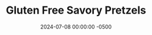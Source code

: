---
layout: post
title:  "Gluten Free Savory Pretzels"
date:   2024-07-08 00:00:00 -0500
categories:
- Recipes
- Bread
permalink: /recipes/gluten-free-pretzels
image: /assets/Food/Bread/GF Pretzel/gf-pretzel-plate.jpg
ing: gfpretzel-ing
facts: gfpretzel-facts
section1: Dry Ingredients
start2: Egg
section2: Wet Ingredients
start3: Extra virgin olive oil
section3: Topping
start4: 
section4: 
start5: 
section5: 
Prep: 15
Rest: 
Cook: 25
Source1: 
Source2: 
whisk: https://s.samsungfood.com/OMdLM
tags: 
- gluten free
- protein
- whey
- savory
- protein powder
- garlic
- onion
- applesauce
- unsweetened applesauce
- cheese
- mozzarella
- shredded cheese
- coconut flour
- salt
- everything bagel
- pretzel
Description: These pretzels are a spin off my <a href="coconut-bread">Gluten and Grain Free Coconut Bread</a> made into pretzels using a pan I found online. They're a great alternative to standard hot pretzels for anyone with Celiac Disease, and they have a great cheesy garlic flavor.
Instructions: 
- The goal of this recipe was to make an easy gluten free pretzel that didn't require kneading, shaping, or boiling.  The result is the best middle ground I can come up with for ease to make as well as taste and texture.  Below is a photo of the pan I used.  I had to do some digging online to find this, so just look around<br><br>
- <center><img src="/assets/Food/Bread/GF Pretzel/gf-pretzel-pan.jpg" alt="" class="instruction-image"></center><br>

- In a large bowl, whisk together the dry ingredients - coconut flour, whey, baking powder, salt, garlic powder, and onion powder<br><br>

- Add the wet ingredients on top, and mix together with a silicone spatula until fully combined - eggs, apple cider vinegar, applesauce, and shredded cheese<br><br>
- <center><img src="/assets/Food/Bread/GF Pretzel/gf-pretzel-bowl.jpg" alt="" class="instruction-image"></center><br>

- Liberally grease a pretzel pan with oil, and spoon the batter into the pan. Smooth out the tops with a spoon. Lightly spray the tops with oil, and sprinkle the tops with everything bagel seasoning<br><br>
- <center><img src="/assets/Food/Bread/GF Pretzel/gf-pretzel-raw.jpg" alt="" class="instruction-image"></center><br>

- Bake in a preheated 350F for about 18 minutes, or until a toothpick comes out clean, the internal temperature is around 205F, and they are golden brown on the edges<br><br>
- <center><img src="/assets/Food/Bread/GF Pretzel/gf-pretzel-baked.jpg" alt="" class="instruction-image"></center><br>

- Let them cool in the pan in the fridge for at least 30 minutes before taking them out with a butter knife<br><br>

- These pretzels are best enjoyed warm. To reheat, air fry at 400F for about 2 minutes, or until warm and crispy. Serve on its own, or with your favorite dipping sauce (mustard, cheese, peanut butter, whatever you want!)
---